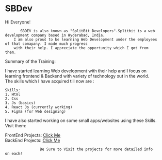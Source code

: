 # SBDev

Hi Everyone!

           SBDEV is also known as "SplitBit Developers".Splitbit is a web development company based in Hyderabad, India.
        I am also proud to be learning Web Development under the employees of that comapany. I made much progress
        with their help. I appreciate the opportunity which I got from them.

Summary of the Training:

   I have started learning Web development with their help and I focus on learning frontend & Backend
    with variety of technology out in the world. The skills which I have acquired till now are :

    Skills:
    1. Html
    2. Css
    3. Js (basics)
    4. React Js (currently working)
    5. Figma (for Web designing)

I have also started working on some small apps/websites using these Skills. Visit them:

   FrontEnd Projects: <a href="https://github.com/AnasFaaiz/SBDev/tree/main/FULLSTACK/Frontend">Click Me</a> <br>
   BackEnd Projects:  <a href="https://github.com/AnasFaaiz/SBDev/tree/main/FULLSTACK/Backend">Click Me</a>

                    Be Sure to Visit the projects for more detailed info on each!

